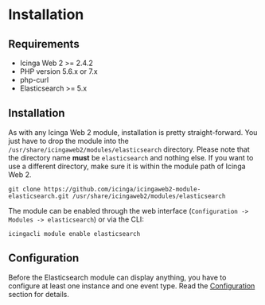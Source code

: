 # Installation

## Requirements

* Icinga Web 2 >= 2.4.2
* PHP version 5.6.x or 7.x
* php-curl
* Elasticsearch >= 5.x

## Installation
As with any Icinga Web 2 module, installation is pretty straight-forward. You just have to drop the module into the
`/usr/share/icingaweb2/modules/elasticsearch` directory. Please note that the directory name **must** be `elasticsearch`
and nothing else. If you want to use a different directory, make sure it is within the module path of Icinga Web 2.

```shell
git clone https://github.com/icinga/icingaweb2-module-elasticsearch.git /usr/share/icingaweb2/modules/elasticsearch
```

The module can be enabled through the web interface (`Configuration -> Modules -> elasticsearch`) or via the CLI:

```shell
icingacli module enable elasticsearch
```

## Configuration
Before the Elasticsearch module can display anything, you have to configure at least one instance and one event type.
Read the [Configuration](03-Configuration.md) section for details.